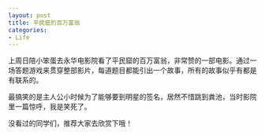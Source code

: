 ```yaml
---
layout: post
title: 平民窟的百万富翁
categories:
- Life
---
```

上周日陪小笨蛋去永华电影院看了平民窟的百万富翁，非常赞的一部电影。通过一场答题游戏来贯穿整部影片，每道题目都能引出一个故事，所有的故事似乎有都是有联系的。

最搞笑的是主人公小时候为了能够要到明星的签名，居然不惜跳到粪池，当时影院里一篇惊呼，我是笑死了。

没看过的同学们，推荐大家去欣赏下哦！

